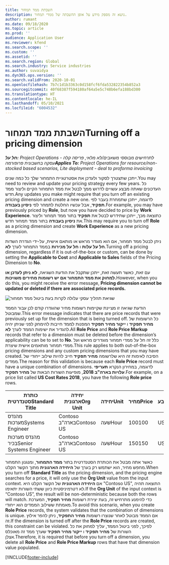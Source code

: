 ```yaml
---
title: השבתת ממד תמחור
description: נושא זה מספק מידע על אופן ההשבתה של ממדי תמחור.
author: rumant
ms.date: 09/18/2020
ms.topic: article
ms.prod: ''
audience: Application User
ms.reviewer: kfend
ms.search.scope: ''
ms.custom: ''
ms.assetid: ''
ms.search.region: Global
ms.search.industry: Service industries
ms.author: suvaidya
ms.dyn365.ops.version: ''
ms.search.validFrom: 2020-10-01
ms.openlocfilehash: 7b7c1d1b3363c0d158fcf6fda532822354b852a3
ms.sourcegitcommit: 40f68387f594180af64a5e5c748b6efa188bd300
ms.translationtype: HT
ms.contentlocale: he-IL
ms.lasthandoff: 05/10/2021
ms.locfileid: "6004532"
---
```

# <a name="turning-off-a-pricing-dimension"></a><span data-ttu-id="875fa-103">השבתת ממד תמחור</span><span class="sxs-lookup"><span data-stu-id="875fa-103">Turning off a pricing dimension</span></span>

<span data-ttu-id="875fa-104">_**חל על:** Project Operations לתרחישים מבוססי משאבים/לא מלאי, פריסה קלה - עסקה בחשבונית פרופורמה_</span><span class="sxs-lookup"><span data-stu-id="875fa-104">_**Applies To:** Project Operations for resource/non-stocked based scenarios, Lite deployment - deal to proforma invoicing_</span></span>

<span data-ttu-id="875fa-105">ייתכן שתצטרך לסקור ולעדכן את אסטרטגיית התמחור שלך כל כמה שנים.</span><span class="sxs-lookup"><span data-stu-id="875fa-105">You may need to review and update your pricing strategy every few years.</span></span> <span data-ttu-id="875fa-106">כל העדכונים שאתה מבצע עשויים לדרוש ממך לבטל את ממד התמחור הקיים וליצור ממד חדש.</span><span class="sxs-lookup"><span data-stu-id="875fa-106">Any updates you make might require that you turn off an existing pricing dimension and create a new one.</span></span> <span data-ttu-id="875fa-107">לדוגמה, ייתכן שתמחרת בעבר לפי **תפקיד**, אבל עכשיו החלטת לתמחר לפי **ניסיון בעבודה**.</span><span class="sxs-lookup"><span data-stu-id="875fa-107">For example, you may have previously priced by **Role**, but now you have decided to price by **Work Experience**.</span></span> <span data-ttu-id="875fa-108">כתוצאה מכך, ייתכן שתידרש לבטל את **תפקיד** בתור ממד תמחור וליצור את **ניסיון בעבודה** בתור ממד תמחור חדש.</span><span class="sxs-lookup"><span data-stu-id="875fa-108">This may require you to turn off **Role** as a pricing dimension and create **Work Experience** as a new pricing dimension.</span></span> 

<span data-ttu-id="875fa-109">ניתן לבטל ממד תמחור, אם הוא מוגדר מראש או מותאם אישית, על-ידי הגדרת השדות **חל על עלות** ו **חל על מכירות** בממד התמחור לערך **לא**.</span><span class="sxs-lookup"><span data-stu-id="875fa-109">Turning off a pricing dimension, regardless if it is out-of-the-box or custom, can be done by setting the **Applicable to Cost** and **Applicable to Sales** fields of the Pricing Dimension to **No**.</span></span>

<span data-ttu-id="875fa-110">עם זאת, כאשר תעשה זאת, ייתכן שתקבל את הודעת השגיאה, **לא ניתן לעדכן או למחוק את ממד התמחור אם יש רשומות מחירים משויכות.**</span><span class="sxs-lookup"><span data-stu-id="875fa-110">However, when you do this, you might receive the error message, **Pricing dimension cannot be updated or deleted if there are associated price records.**</span></span>

![שגיאת תהליך עסקי עלולה לקרות בעת ביטול ממד תמחור](media/Business-Process-Error.png)

<span data-ttu-id="875fa-112">הודעת שגיאה זו מציינת שקיימות רשומות מחיר שהוגדרו קודם לכן עבור הממד שמבוטל.</span><span class="sxs-lookup"><span data-stu-id="875fa-112">This error message indicates that there are price records that were previously set up for the dimension that is being turned off.</span></span> <span data-ttu-id="875fa-113">כל הרשומות של **מחיר תפקיד** ו **ייקור מחיר תפקיד** המפנות לממד חייבות להימחק לפני שניתן יהיה להגדיר את ישימות הממד לערך **לא**.</span><span class="sxs-lookup"><span data-stu-id="875fa-113">All **Role Price** and **Role Price Markup** records that refer to a dimension must be deleted before the dimension’s applicability can be to set to **No**.</span></span> <span data-ttu-id="875fa-114">כלל זה חל על ממדי תמחור מוגדרים מראש ועל ממדי תמחור מותאמים אישית שיצרת.</span><span class="sxs-lookup"><span data-stu-id="875fa-114">This rule applies to both out-of-the-box pricing dimensions and any custom pricing dimensions that you may have created.</span></span> <span data-ttu-id="875fa-115">הסיבה לאימות זה היא שלרשומה **מחיר תפקיד** חייב להיות שילוב ייחודי של ממדים.</span><span class="sxs-lookup"><span data-stu-id="875fa-115">The reason for this validation is because each **Role Price** record must have a unique combination of dimensions.</span></span> <span data-ttu-id="875fa-116">לדוגמה, במחירון הנקרא **תעריפי עלויות בארה"ב 2018**, מופיעות השורות הבאות של **מחיר תפקיד**.</span><span class="sxs-lookup"><span data-stu-id="875fa-116">For example, on a price list called **US Cost Rates 2018**, you have the following **Role price** rows.</span></span> 

| <span data-ttu-id="875fa-117">כותרת סטנדרטית</span><span class="sxs-lookup"><span data-stu-id="875fa-117">Standard Title</span></span>         | <span data-ttu-id="875fa-118">יחידה ארגונית</span><span class="sxs-lookup"><span data-stu-id="875fa-118">Org Unit</span></span>    |<span data-ttu-id="875fa-119">יחידה</span><span class="sxs-lookup"><span data-stu-id="875fa-119">Unit</span></span>   |<span data-ttu-id="875fa-120">מחיר</span><span class="sxs-lookup"><span data-stu-id="875fa-120">Price</span></span>  |<span data-ttu-id="875fa-121">מטבע</span><span class="sxs-lookup"><span data-stu-id="875fa-121">Currency</span></span>  |
| -----------------------|-------------|-------|-------|----------|
| <span data-ttu-id="875fa-122">מהנדס מערכות</span><span class="sxs-lookup"><span data-stu-id="875fa-122">Systems Engineer</span></span>|<span data-ttu-id="875fa-123">Contoso בארה"ב</span><span class="sxs-lookup"><span data-stu-id="875fa-123">Contoso US</span></span>|<span data-ttu-id="875fa-124">שעה</span><span class="sxs-lookup"><span data-stu-id="875fa-124">Hour</span></span>| <span data-ttu-id="875fa-125">100</span><span class="sxs-lookup"><span data-stu-id="875fa-125">100</span></span>|<span data-ttu-id="875fa-126">USD</span><span class="sxs-lookup"><span data-stu-id="875fa-126">USD</span></span>|
| <span data-ttu-id="875fa-127">מהנדס מערכות בכיר</span><span class="sxs-lookup"><span data-stu-id="875fa-127">Senior Systems Engineer</span></span>|<span data-ttu-id="875fa-128">Contoso בארה"ב</span><span class="sxs-lookup"><span data-stu-id="875fa-128">Contoso US</span></span>|<span data-ttu-id="875fa-129">שעה</span><span class="sxs-lookup"><span data-stu-id="875fa-129">Hour</span></span>| <span data-ttu-id="875fa-130">150</span><span class="sxs-lookup"><span data-stu-id="875fa-130">150</span></span>| <span data-ttu-id="875fa-131">USD</span><span class="sxs-lookup"><span data-stu-id="875fa-131">USD</span></span>|


<span data-ttu-id="875fa-132">כאשר אתה מבטל את הכותרת הסטנדרטית בתור **ממד התמחור**, ומנגנון התמחור מחפש מחיר, הוא ישתמש רק בערך של **היחידה הארגונית** מתוך הקשר הקלט.</span><span class="sxs-lookup"><span data-stu-id="875fa-132">When you turn off **Standard Title** as the pricing dimension, and the pricing engine searches for a price, it will only use the **Org Unit** value from the input context.</span></span> <span data-ttu-id="875fa-133">אם **היחידה הארגונית** של הקשר הקלט היא "Contoso US", התוצאה תהיה לא דטרמיניסטית כיוון ששתי השורות יתאימו.</span><span class="sxs-lookup"><span data-stu-id="875fa-133">If the **Org Unit** of the input context is “Contoso US”, the result will be non-deterministic because both the rows will match.</span></span> <span data-ttu-id="875fa-134">כדי להימנע מתרחיש זה, בעת יצירת רשומות **מחיר תפקיד**, המערכת מאמתת ששילוב הממדים הוא ייחודי.</span><span class="sxs-lookup"><span data-stu-id="875fa-134">To avoid this scenario, when you create **Role Price** records, the system validates that the combination of dimensions is unique.</span></span> <span data-ttu-id="875fa-135">אם הממד מבוטל לאחר שנוצרו רשומות **מחיר התפקיד**, ניתן להפר אילוץ זה.</span><span class="sxs-lookup"><span data-stu-id="875fa-135">If the dimension is turned off after the **Role Price** records are created, this constraint can be violated.</span></span> <span data-ttu-id="875fa-136">לפיכך, לפני ביטול הממד, עליך למחוק את כל השורות של **מחיר תפקיד** ו **ייקור מחיר תפקיד** שערך ממד זה מאוכלס אצלן.</span><span class="sxs-lookup"><span data-stu-id="875fa-136">Therefore, it is required that before you turn off a dimension, you delete all **Role Price** and **Role Price Markup** rows that have that dimension value populated.</span></span>


[!INCLUDE[footer-include](../includes/footer-banner.md)]